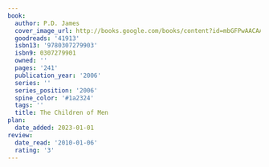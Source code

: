 ```yaml
---
book:
  author: P.D. James
  cover_image_url: http://books.google.com/books/content?id=mbGFPwAACAAJ&printsec=frontcover&img=1&zoom=1&source=gbs_api
  goodreads: '41913'
  isbn13: '9780307279903'
  isbn9: 0307279901
  owned: ''
  pages: '241'
  publication_year: '2006'
  series: ''
  series_position: '2006'
  spine_color: '#1a2324'
  tags: ''
  title: The Children of Men
plan:
  date_added: 2023-01-01
review:
  date_read: '2010-01-06'
  rating: '3'
---
```

